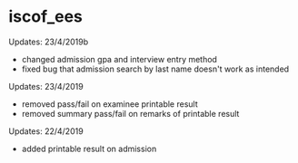 # iscof_ees

Updates: 23/4/2019b

- changed admission gpa and interview entry method
- fixed bug that admission search by last name doesn't work as intended

Updates: 23/4/2019

- removed pass/fail on examinee printable result
- removed summary pass/fail on remarks of printable result

Updates: 22/4/2019

- added printable result on admission





